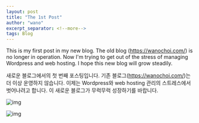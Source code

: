 ```yaml
---
layout: post
title: "The 1st Post"
author: "wano"
excerpt_separator: <!--more-->
tags: Blog
---
```


This is my first post in my new blog. <!--more-->
The old blog (https://wanochoi.com/) is no longer in operation.
Now I'm trying to get out of the stress of managing Wordpress and web hosting.
I hope this new blog will grow steadily.

새로운 블로그에서의 첫 번째 포스팅입니다.
기존 블로그(https://wanochoi.com/)는 더 이상 운영하지 않습니다.
이제는 Wordpress와 web hosting 관리의 스트레스에서 벗어나려고 합니다.
이 새로운 블로그가 무럭무럭 성장하기를 바랍니다.

![img](https://cgvfxmath/assets/sprout.png)

![img](https://creazilla-store.fra1.digitaloceanspaces.com/cliparts/15745/sprout-plant-water-clipart-md.png)
